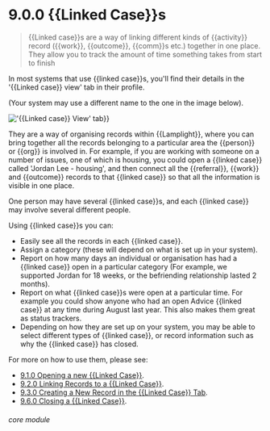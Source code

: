 # 9.0.0  <i class="fas fa-link"></i> {{Linked Case}}s

> {{Linked case}}s are a way of linking different kinds of {{activity}} record ({{work}}, {{outcome}}, {{comm}}s etc.) together in one place. They allow you to track the amount of time something takes from start to finish



In most systems that use {{linked case}}s, you'll find their details in the '{{Linked case}} view' tab in their profile.  


(Your system may use a different name to the one in the image below).

!['{{Linked case}} View' tab}}](9.0.0a.png)

They are a way of organising records within {{Lamplight}}, where you can bring together all the records belonging to a particular area the {{person}} or {{org}} is involved in. For example, if you are working with someone on a number of issues, one of which is housing, you could open a {{linked case}} called 'Jordan Lee - housing', and then connect all the {{referral}}, {{work}} and {{outcome}} records to that {{linked case}} so that all the information is visible in one place.

One person may have several {{linked case}}s, and each {{linked case}} may involve several different people.

Using {{linked case}}s you can: 
- Easily see all the records in each {{linked case}}.
- Assign a category (these will depend on what is set up in your system). 
- Report on how many days an individual or organisation has had a {{linked case}} open in a particular category (For example, we supported Jordan for 18 weeks, or the befriending relationship lasted 2 months).
- Report on what {{linked case}}s were open at a particular time.  For example you could show anyone who had an open Advice {{linked case}} at any time during August last year.  This also makes them great as status trackers.
- Depending on how they are set up on your system, you may be able to select different types of {{linked case}}, or record information such as why the {{linked case}} has closed.

For more on how to use them, please see:
- [9.1.0 Opening a new {{Linked Case}}](/help/index/p/9.1.0).
- [9.2.0 Linking Records to a {{Linked Case}}](/help/index/p/9.2.0).
- [9.3.0 Creating a New Record in the {{Linked Case}} Tab](/help/index/p/9.3.0).
- [9.6.0 Closing a {{Linked Case}}](/help/index/p/9.6.0).


###### core module

